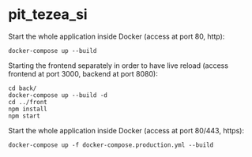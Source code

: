 # pit_tezea_si

Start the whole application inside Docker (access at port 80, http):

```
docker-compose up --build
```

Starting the frontend separately in order to have live reload (access frontend at port 3000, backend at port 8080):

```
cd back/
docker-compose up --build -d
cd ../front
npm install
npm start
```

Start the whole application inside Docker (access at port 80/443, https):

```
docker-compose up -f docker-compose.production.yml --build
```
